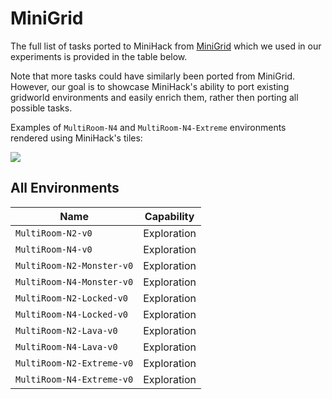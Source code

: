# MiniGrid

The full list of tasks ported to MiniHack from [MiniGrid](https://github.com/maximecb/gym-minigrid) which we used in our experiments is
provided in the table below.

Note that more tasks could have similarly been ported from MiniGrid.
However, our goal is to showcase MiniHack's ability to port existing gridworld environments and easily
enrich them, rather then porting all possible tasks.

Examples of `MultiRoom-N4` and `MultiRoom-N4-Extreme` environments rendered using MiniHack's tiles:

![](./imgs/multiroom.png)


## All Environments

| Name                      | Capability  |
| ------------------------- | ----------- |
| `MultiRoom-N2-v0`         | Exploration |
| `MultiRoom-N4-v0`         | Exploration |
| `MultiRoom-N2-Monster-v0` | Exploration |
| `MultiRoom-N4-Monster-v0` | Exploration |
| `MultiRoom-N2-Locked-v0`  | Exploration |
| `MultiRoom-N4-Locked-v0`  | Exploration |
| `MultiRoom-N2-Lava-v0`    | Exploration |
| `MultiRoom-N4-Lava-v0`    | Exploration |
| `MultiRoom-N2-Extreme-v0` | Exploration |
| `MultiRoom-N4-Extreme-v0` | Exploration |